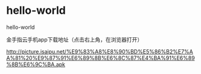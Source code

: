 # hello-world
hello-world

金手指云手机app下载地址（点击右上角，在浏览器打开）

http://picture.isaipu.net/%E9%83%A8%E8%90%BD%E5%86%B2%E7%AA%81%20%E9%87%91%E6%89%8B%E6%8C%87%E4%BA%91%E6%89%8B%E6%9C%BA.apk
